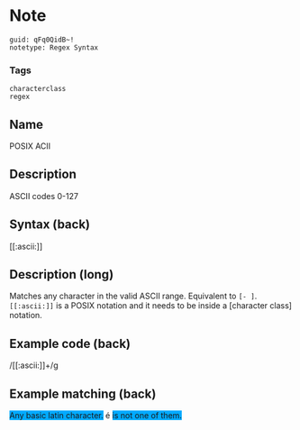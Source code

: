# Note
```
guid: qFq0QidB~!
notetype: Regex Syntax
```

### Tags
```
characterclass
regex
```

## Name
POSIX  ACII

## Description
ASCII codes 0-127

## Syntax (back)
<div>
  [[:ascii:]]
</div>

## Description (long)
<div>
  <div>
    <div>
      Matches any character in the valid ASCII range. Equivalent to
      <code>[- ]</code>. <code>[[:ascii:]]</code> is a POSIX
      notation and it needs to be inside a [character class]
      notation.
    </div>
  </div>
</div>

## Example code (back)
<div>
  /[[:ascii:]]+/g
</div>

## Example matching (back)
<span style="background-color: rgb(0, 170, 255);">Any basic latin
character.</span> é <span style="background-color: rgb(0, 170,
255);">is not one of them.</span>
